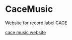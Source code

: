 CaceMusic
=========

Website for record label CACE

<a href="cace-music.co.uk">cace music website</a>
